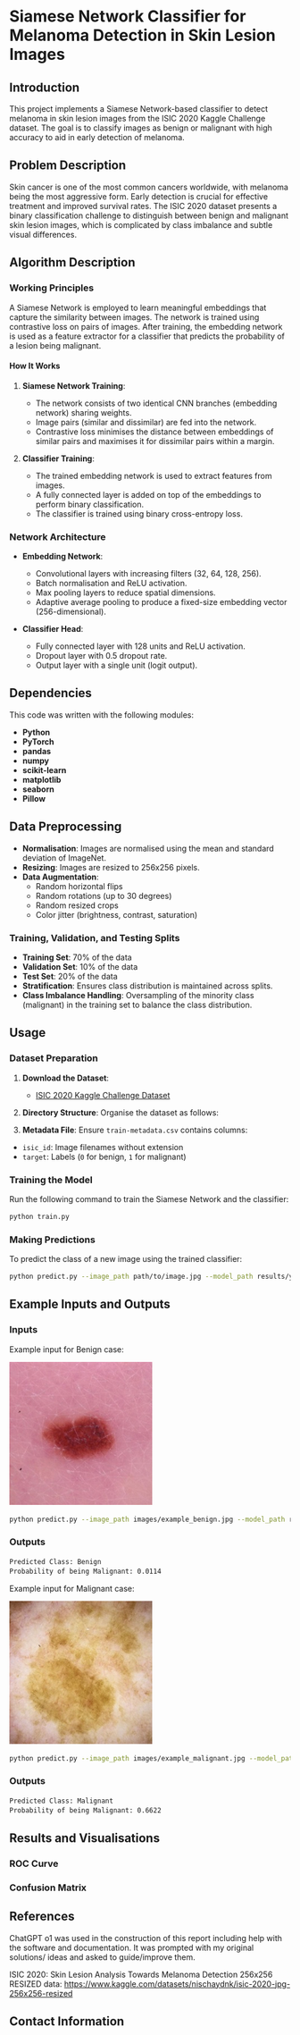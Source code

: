 # Siamese Network Classifier for Melanoma Detection in Skin Lesion Images

## Introduction

This project implements a Siamese Network-based classifier to detect melanoma in skin lesion images from the ISIC 2020 Kaggle Challenge dataset. The goal is to classify images as benign or malignant with high accuracy to aid in early detection of melanoma.

## Problem Description

Skin cancer is one of the most common cancers worldwide, with melanoma being the most aggressive form. Early detection is crucial for effective treatment and improved survival rates. The ISIC 2020 dataset presents a binary classification challenge to distinguish between benign and malignant skin lesion images, which is complicated by class imbalance and subtle visual differences.

## Algorithm Description

### Working Principles

A Siamese Network is employed to learn meaningful embeddings that capture the similarity between images. The network is trained using contrastive loss on pairs of images. After training, the embedding network is used as a feature extractor for a classifier that predicts the probability of a lesion being malignant.

#### How It Works

1. **Siamese Network Training**:
   - The network consists of two identical CNN branches (embedding network) sharing weights.
   - Image pairs (similar and dissimilar) are fed into the network.
   - Contrastive loss minimises the distance between embeddings of similar pairs and maximises it for dissimilar pairs within a margin.

2. **Classifier Training**:
   - The trained embedding network is used to extract features from images.
   - A fully connected layer is added on top of the embeddings to perform binary classification.
   - The classifier is trained using binary cross-entropy loss.

### Network Architecture

- **Embedding Network**:
  - Convolutional layers with increasing filters (32, 64, 128, 256).
  - Batch normalisation and ReLU activation.
  - Max pooling layers to reduce spatial dimensions.
  - Adaptive average pooling to produce a fixed-size embedding vector (256-dimensional).

- **Classifier Head**:
  - Fully connected layer with 128 units and ReLU activation.
  - Dropout layer with 0.5 dropout rate.
  - Output layer with a single unit (logit output).

## Dependencies
This code was written with the following modules:
- **Python** 
- **PyTorch**
- **pandas**
- **numpy**
- **scikit-learn**
- **matplotlib**
- **seaborn**
- **Pillow**

## Data Preprocessing

- **Normalisation**: Images are normalised using the mean and standard deviation of ImageNet.
- **Resizing**: Images are resized to 256x256 pixels.
- **Data Augmentation**:
  - Random horizontal flips
  - Random rotations (up to 30 degrees)
  - Random resized crops
  - Color jitter (brightness, contrast, saturation)

### Training, Validation, and Testing Splits

- **Training Set**: 70% of the data
- **Validation Set**: 10% of the data
- **Test Set**: 20% of the data
- **Stratification**: Ensures class distribution is maintained across splits.
- **Class Imbalance Handling**: Oversampling of the minority class (malignant) in the training set to balance the class distribution.

## Usage

### Dataset Preparation

1. **Download the Dataset**:
   - [ISIC 2020 Kaggle Challenge Dataset](https://www.kaggle.com/c/siim-isic-melanoma-classification/data)

2. **Directory Structure**:
   Organise the dataset as follows:


3. **Metadata File**:
Ensure `train-metadata.csv` contains columns:
- `isic_id`: Image filenames without extension
- `target`: Labels (`0` for benign, `1` for malignant)

### Training the Model

Run the following command to train the Siamese Network and the classifier:

```bash
python train.py
```
### Making Predictions

To predict the class of a new image using the trained classifier:

```bash
python predict.py --image_path path/to/image.jpg --model_path results/your_results_dir/best_classifier_model.pth
```
## Example Inputs and Outputs

### Inputs
Example input for Benign case:

![Example Skin Lesion](images/example_benign.jpg)

```bash
python predict.py --image_path images/example_benign.jpg --model_path results/your_results_dir/best_classifier_model.pth
```

### Outputs

```bash
Predicted Class: Benign
Probability of being Malignant: 0.0114
```

Example input for Malignant case:

![Example Skin Lesion](images/example_malignant.jpg)

```bash
python predict.py --image_path images/example_malignant.jpg --model_path results/your_results_dir/best_classifier_model.pth
```

### Outputs

```bash
Predicted Class: Malignant
Probability of being Malignant: 0.6622
```

## Results and Visualisations

### ROC Curve

### Confusion Matrix

## References
ChatGPT o1 was used in the construction of this report including help with the software and documentation. It was prompted with my original solutions/ ideas and asked to guide/improve them.

ISIC 2020: Skin Lesion Analysis Towards Melanoma Detection 256x256 RESIZED data: https://www.kaggle.com/datasets/nischaydnk/isic-2020-jpg-256x256-resized


## Contact Information

